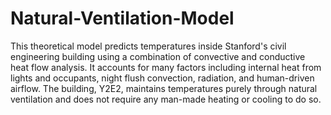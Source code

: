 # Natural-Ventilation-Model
This theoretical model predicts temperatures inside Stanford's civil engineering building using a combination of convective and conductive heat flow analysis. It accounts for many factors including internal heat from lights and occupants, night flush convection, radiation, and human-driven airflow. The building, Y2E2, maintains temperatures purely through natural ventilation and does not require any man-made heating or cooling to do so.
